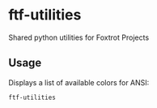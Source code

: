 # ftf-utilities

Shared python utilities for Foxtrot Projects


## Usage

Displays a list of available colors for ANSI:

`ftf-utilities`
